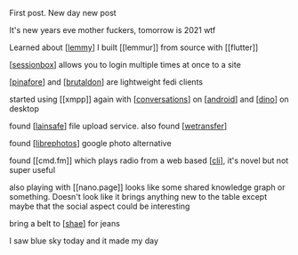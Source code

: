 First post. New day new post

It's new years eve mother fuckers, tomorrow is 2021 wtf

Learned about [[lemmy]] I built [[lemmur]] from source with [[flutter]]

[[sessionbox]]  allows you to login multiple times at once to a site

[[pinafore]] and [[brutaldon]] are lightweight fedi clients

started using [[xmpp]] again with [[conversations]] on [[android]] and [[dino]] on desktop

found [[lainsafe]] file upload service. also found [[wetransfer]]


found [[librephotos]] google photo alternative

found [[cmd.fm]] which plays radio from a web based [[cli]], it's novel but not super useful

also playing with [[nano.page]] looks like some shared knowledge graph or something. Doesn't look like it brings anything new to the table except maybe that the social aspect could be interesting


bring a belt to [[shae]] for jeans

I saw blue sky today and it made my day

[//begin]: # "Autogenerated link references for markdown compatibility"
[lemmy]: lemmy.md "lemmy"
[sessionbox]: sessionbox.md "sessionbox"
[pinafore]: pinafore.md "pinafore"
[brutaldon]: brutaldon.md "brutaldon"
[conversations]: conversations.md "conversations"
[android]: android.md "android"
[dino]: dino.md "dino"
[lainsafe]: lainsafe.md "lainsafe"
[wetransfer]: wetransfer.md "wetransfer"
[librephotos]: librephotos.md "librephotos"
[cli]: cli.md "cli"
[shae]: shae.md "Shae"
[//end]: # "Autogenerated link references"

